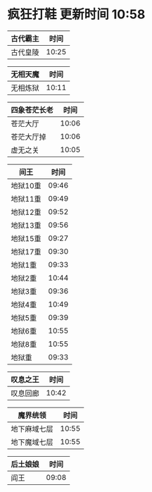 # 疯狂打鞋 更新时间 10:58

| 古代霸主   | 时间    |
|--------|-------|
| 古代皇陵 | 10:25 |

| 无相天魔   | 时间    |
|--------|-------|
| 无相炼狱 | 10:11 |

| 四象苍茫长老   | 时间    |
|--------|-------|
| 苍茫大厅 | 10:06 |
| 苍茫大厅掉 | 10:06 |
| 虚无之关 | 10:05 |

| 间王   | 时间    |
|--------|-------|
| 地狱10重 | 09:46 |
| 地狱11重 | 09:49 |
| 地狱12重 | 09:52 |
| 地狱13重 | 09:56 |
| 地狱15重 | 09:27 |
| 地狱17重 | 09:30 |
| 地狱1重 | 09:33 |
| 地狱2重 | 10:44 |
| 地狱3重 | 09:36 |
| 地狱4重 | 10:49 |
| 地狱5重 | 09:39 |
| 地狱6重 | 10:55 |
| 地狱8重 | 10:55 |
| 地狱重 | 09:33 |

| 叹息之王   | 时间    |
|--------|-------|
| 叹息回廊 | 10:42 |

| 魔界统领   | 时间    |
|--------|-------|
| 地下麻域七层 | 10:55 |
| 地下魔域七层 | 10:55 |

| 后土娘娘   | 时间    |
|--------|-------|
| 阎王 | 09:08 |